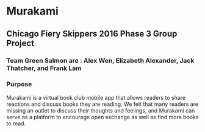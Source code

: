 # Murakami
## Chicago Fiery Skippers 2016 Phase 3 Group Project
### Team Green Salmon are : Alex Wen, Elizabeth Alexander, Jack Thatcher, and Frank Lam

### Purpose
Murakami is a virtual book club mobile app that allows readers to share reactions and discuss books they are reading. We felt that many readers are missing an outlet to discuss their thoughts and feelings, and Murakami can serve as a platform to encourage open exchange as well as find more books to read.

